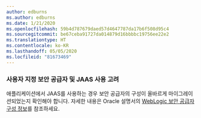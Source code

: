 ```yaml
---
author: edburns
ms.author: edburns
ms.date: 1/21/2020
ms.openlocfilehash: 59b4d787679daed57d4647787da17b6f508d95c4
ms.sourcegitcommit: be67ceba91727da014879d16bbbbc19756ee22e2
ms.translationtype: HT
ms.contentlocale: ko-KR
ms.lasthandoff: 05/05/2020
ms.locfileid: "81673469"
---
```

### <a name="account-for-the-use-of-custom-security-providers-and-jaas"></a>사용자 지정 보안 공급자 및 JAAS 사용 고려

애플리케이션에서 JAAS를 사용하는 경우 보안 공급자의 구성이 올바르게 마이그레이션되었는지 확인해야 합니다. 자세한 내용은 Oracle 설명서의 [WebLogic 보안 공급자 구성 정보](https://docs.oracle.com/middleware/12213/wls/SECMG/providers_intro.htm)를 참조하세요.

